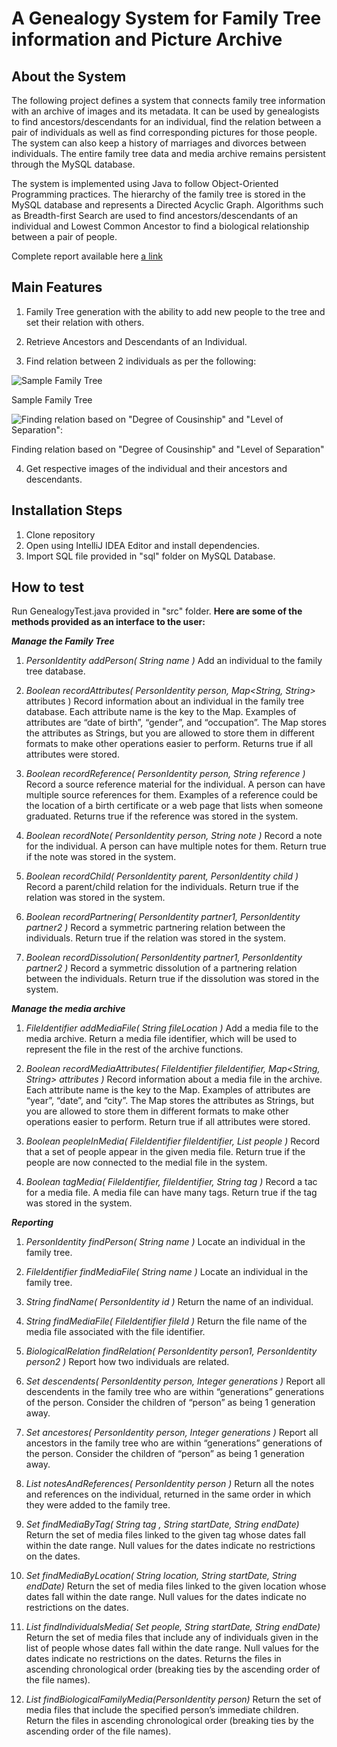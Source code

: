 

# A Genealogy System for Family Tree information and Picture Archive

## About the System

The following project defines a system that connects family tree information with an archive of images and its metadata. It can be used by genealogists to find ancestors/descendants for an individual, find the relation between a pair of individuals as well as find corresponding pictures for those people. The system can also keep a history of marriages and divorces between individuals. The entire family tree data and media archive remains persistent through the MySQL database.

The system is implemented using Java to follow Object-Oriented Programming practices. The hierarchy of the family tree is stored in the MySQL database and represents a Directed Acyclic Graph. Algorithms such as Breadth-first Search are used to find ancestors/descendants of an individual and Lowest Common Ancestor to find a biological relationship between a pair of people.

Complete report available here [a link](https://github.com/AdilOtha/genealogy-system-with-media-support/blob/master/docs/CSCI_3901_Course_Project_Documentation_B00900955.pdf)

## Main Features

 1. Family Tree generation with the ability to add new people to the tree and set their relation with others.
 
 2. Retrieve Ancestors and Descendants of an Individual.
 3. Find relation between 2 individuals as per the following:

![Sample Family Tree](https://i.imgur.com/vDrThyJ.png)

Sample Family Tree

![Finding relation based on "Degree of Cousinship" and "Level of Separation":](https://i.imgur.com/JTXaAFI.png)

Finding relation based on "Degree of Cousinship" and "Level of Separation"
 
 4. Get respective images of the individual and their ancestors and descendants.

## Installation Steps

 1. Clone repository
 2. Open using IntelliJ IDEA Editor and install dependencies.
 3. Import SQL file provided in "sql" folder on MySQL Database.

## How to test

Run GenealogyTest.java provided in "src" folder.
**Here are some of the methods provided as an interface to the user:**

***Manage the Family Tree***

 1. *PersonIdentity addPerson( String name )* 
Add an individual to the family tree database.

 2. *Boolean recordAttributes( PersonIdentity person, Map<String, String>*
    attributes )
Record information about an individual in the family tree database. Each attribute name is the key to the Map. Examples of attributes are “date of birth”, “gender”, and “occupation”. The Map stores the attributes as Strings, but you are allowed to store them in different formats to make other operations easier to perform.
Returns true if all attributes were stored.

 3. *Boolean recordReference( PersonIdentity person, String reference )*
Record a source reference material for the individual. A person can have multiple source
references for them. Examples of a reference could be the location of a birth certificate or a web page that lists when someone graduated.
Returns true if the reference was stored in the system.
 4. *Boolean recordNote( PersonIdentity person, String note )*
Record a note for the individual. A person can have multiple notes for them.
Return true if the note was stored in the system.
 5. *Boolean recordChild( PersonIdentity parent, PersonIdentity child )*
Record a parent/child relation for the individuals.
Return true if the relation was stored in the system.
 6. *Boolean recordPartnering( PersonIdentity partner1, PersonIdentity partner2 )*
Record a symmetric partnering relation between the individuals.
Return true if the relation was stored in the system.
 7. *Boolean recordDissolution( PersonIdentity partner1, PersonIdentity partner2 )*
Record a symmetric dissolution of a partnering relation between the individuals.
Return true if the dissolution was stored in the system.

***Manage the media archive***
 1. *FileIdentifier addMediaFile( String fileLocation )*
Add a media file to the media archive. Return a media file identifier, which will be used to
represent the file in the rest of the archive functions.

 2. *Boolean recordMediaAttributes( FileIdentifier fileIdentifier, Map<String, String> attributes )*
Record information about a media file in the archive. Each attribute name is the key to the
Map. Examples of attributes are “year”, “date”, and “city”. The Map stores the attributes as
Strings, but you are allowed to store them in different formats to make other operations easier to perform.
Return true if all attributes were stored.

 3. *Boolean peopleInMedia( FileIdentifier fileIdentifier, List<PersonIdentity> people )*
Record that a set of people appear in the given media file.
Return true if the people are now connected to the medial file in the system.
 4. *Boolean tagMedia( FileIdentifier, fileIdentifier, String tag )*
Record a tac for a media file. A media file can have many tags.
Return true if the tag was stored in the system.

***Reporting***

 1. *PersonIdentity findPerson( String name )*
Locate an individual in the family tree.

 2. *FileIdentifier findMediaFile( String name )*
Locate an individual in the family tree.
 3. *String findName( PersonIdentity id )*
Return the name of an individual.
 4. *String findMediaFile( FileIdentifier fileId )*
Return the file name of the media file associated with the file identifier.
 5. *BiologicalRelation findRelation( PersonIdentity person1, PersonIdentity person2 )*
Report how two individuals are related.
 6. *Set<PersonIdentity> descendents( PersonIdentity person, Integer generations )*
Report all descendents in the family tree who are within “generations” generations of the
person. Consider the children of “person” as being 1 generation away.
 7. *Set<PersonIdentity> ancestores( PersonIdentity person, Integer generations )*
Report all ancestors in the family tree who are within “generations” generations of the person.
Consider the children of “person” as being 1 generation away.
 8. *List<String> notesAndReferences( PersonIdentity person )*
Return all the notes and references on the individual, returned in the same order in which they were added to the family tree.
 9. *Set<FileIdentifier> findMediaByTag( String tag , String startDate, String endDate)*
Return the set of media files linked to the given tag whose dates fall within the date range. Null values for the dates indicate no restrictions on the dates.
 10. *Set<FileIdentifier> findMediaByLocation( String location, String startDate, String endDate)*
Return the set of media files linked to the given location whose dates fall within the date range.
Null values for the dates indicate no restrictions on the dates.
 11. *List<FileIdentifier> findIndividualsMedia( Set<PersonIdentity> people, String startDate, String endDate)*
Return the set of media files that include any of individuals given in the list of people whose dates fall within the date range. Null values for the dates indicate no restrictions on the dates. Returns the files in ascending chronological order (breaking ties by the ascending order of the file names).
 12. *List<FileIdentifier> findBiologicalFamilyMedia(PersonIdentity person)*
Return the set of media files that include the specified person’s immediate children.
Return the files in ascending chronological order (breaking ties by the ascending order of the file names).
